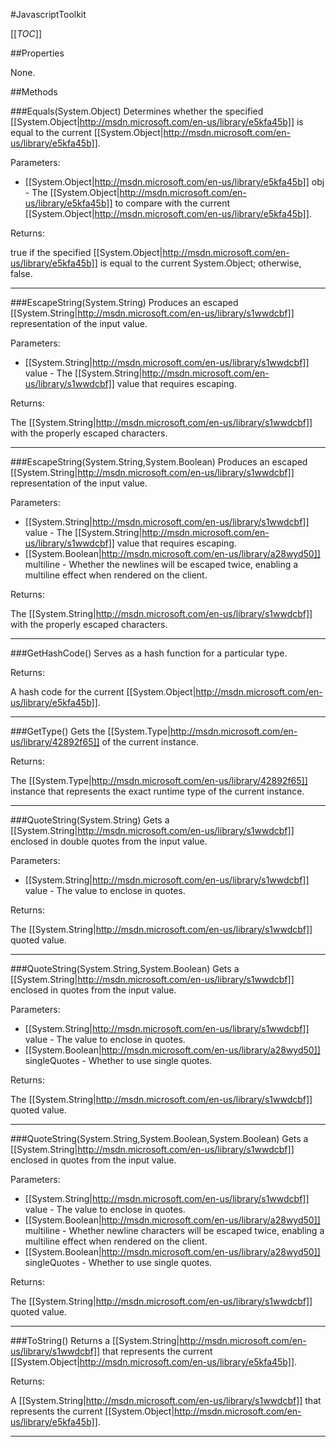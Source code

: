 #JavascriptToolkit

[[_TOC_]]

##Properties

None.


##Methods

###Equals(System.Object)
Determines whether the specified [[System.Object|http://msdn.microsoft.com/en-us/library/e5kfa45b]] is equal to the current [[System.Object|http://msdn.microsoft.com/en-us/library/e5kfa45b]].

Parameters: 

* [[System.Object|http://msdn.microsoft.com/en-us/library/e5kfa45b]] obj  - The [[System.Object|http://msdn.microsoft.com/en-us/library/e5kfa45b]] to compare with the current [[System.Object|http://msdn.microsoft.com/en-us/library/e5kfa45b]].





Returns:

true if the specified [[System.Object|http://msdn.microsoft.com/en-us/library/e5kfa45b]] is equal to the current System.Object; otherwise, false.


---


###EscapeString(System.String)
Produces an escaped [[System.String|http://msdn.microsoft.com/en-us/library/s1wwdcbf]] representation of the input value.

Parameters: 

* [[System.String|http://msdn.microsoft.com/en-us/library/s1wwdcbf]] value  - The [[System.String|http://msdn.microsoft.com/en-us/library/s1wwdcbf]] value that requires escaping.





Returns:

The [[System.String|http://msdn.microsoft.com/en-us/library/s1wwdcbf]] with the properly escaped characters.


---


###EscapeString(System.String,System.Boolean)
Produces an escaped [[System.String|http://msdn.microsoft.com/en-us/library/s1wwdcbf]] representation of the input value.

Parameters: 

* [[System.String|http://msdn.microsoft.com/en-us/library/s1wwdcbf]] value  - The [[System.String|http://msdn.microsoft.com/en-us/library/s1wwdcbf]] value that requires escaping.
* [[System.Boolean|http://msdn.microsoft.com/en-us/library/a28wyd50]] multiline  - Whether the newlines will be escaped twice, enabling a multiline effect when rendered on the client.





Returns:

The [[System.String|http://msdn.microsoft.com/en-us/library/s1wwdcbf]] with the properly escaped characters.


---


###GetHashCode()
 Serves as a hash function for a particular type.  





Returns:

A hash code for the current [[System.Object|http://msdn.microsoft.com/en-us/library/e5kfa45b]].


---


###GetType()
Gets the [[System.Type|http://msdn.microsoft.com/en-us/library/42892f65]] of the current instance.





Returns:

The [[System.Type|http://msdn.microsoft.com/en-us/library/42892f65]] instance that represents the exact runtime type of the current instance.


---


###QuoteString(System.String)
Gets a [[System.String|http://msdn.microsoft.com/en-us/library/s1wwdcbf]] enclosed in double quotes from the input value.

Parameters: 

* [[System.String|http://msdn.microsoft.com/en-us/library/s1wwdcbf]] value  - The value to enclose in quotes.





Returns:

The [[System.String|http://msdn.microsoft.com/en-us/library/s1wwdcbf]] quoted value.


---


###QuoteString(System.String,System.Boolean)
Gets a [[System.String|http://msdn.microsoft.com/en-us/library/s1wwdcbf]] enclosed in quotes from the input value.

Parameters: 

* [[System.String|http://msdn.microsoft.com/en-us/library/s1wwdcbf]] value  - The value to enclose in quotes.
* [[System.Boolean|http://msdn.microsoft.com/en-us/library/a28wyd50]] singleQuotes  - Whether to use single quotes.





Returns:

The [[System.String|http://msdn.microsoft.com/en-us/library/s1wwdcbf]] quoted value.


---


###QuoteString(System.String,System.Boolean,System.Boolean)
Gets a [[System.String|http://msdn.microsoft.com/en-us/library/s1wwdcbf]] enclosed in quotes from the input value.

Parameters: 

* [[System.String|http://msdn.microsoft.com/en-us/library/s1wwdcbf]] value  - The value to enclose in quotes.
* [[System.Boolean|http://msdn.microsoft.com/en-us/library/a28wyd50]] multiline  - Whether newline characters will be escaped twice, enabling a multiline effect when rendered on the client.
* [[System.Boolean|http://msdn.microsoft.com/en-us/library/a28wyd50]] singleQuotes  - Whether to use single quotes.





Returns:

The [[System.String|http://msdn.microsoft.com/en-us/library/s1wwdcbf]] quoted value.


---


###ToString()
Returns a [[System.String|http://msdn.microsoft.com/en-us/library/s1wwdcbf]] that represents the current [[System.Object|http://msdn.microsoft.com/en-us/library/e5kfa45b]].





Returns:

A [[System.String|http://msdn.microsoft.com/en-us/library/s1wwdcbf]] that represents the current [[System.Object|http://msdn.microsoft.com/en-us/library/e5kfa45b]].


---


